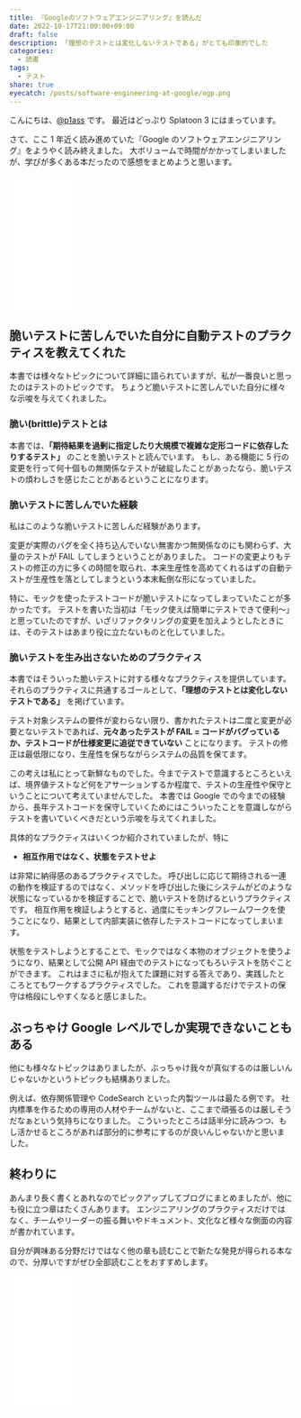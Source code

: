 ```yaml
---
title: 『Googleのソフトウェアエンジニアリング』を読んだ
date: 2022-10-17T21:00:00+09:00
draft: false
description: 「理想のテストとは変化しないテストである」がとても印象的でした
categories:
  - 読書
tags:
  - テスト
share: true
eyecatch: /posts/software-engineering-at-google/ogp.png
---
```


こんにちは、[@p1ass](https://twitter.com/p1ass) です。
最近はどっぷり Splatoon 3 にはまっています。

さて、ここ 1 年近く読み進めていた『Google のソフトウェアエンジニアリング』をようやく読み終えました。
大ボリュームで時間がかかってしまいましたが、学びが多くある本だったので感想をまとめようと思います。

<iframe sandbox="allow-popups allow-scripts allow-modals allow-forms allow-same-origin" style="width:120px;height:240px;" marginwidth="0" marginheight="0" scrolling="no" frameborder="0" src="//rcm-fe.amazon-adsystem.com/e/cm?lt1=_blank&bc1=000000&IS2=1&bg1=FFFFFF&fc1=000000&lc1=0000FF&t=p1ass02-22&language=ja_JP&o=9&p=8&l=as4&m=amazon&f=ifr&ref=as_ss_li_til&asins=4873119650&linkId=d8e33a91b192deb54a7b2b551fe0e54c"></iframe>

<!--more-->

## 脆いテストに苦しんでいた自分に自動テストのプラクティスを教えてくれた

本書では様々なトピックについて詳細に語られていますが、私が一番良いと思ったのはテストのトピックです。
ちょうど脆いテストに苦しんでいた自分に様々な示唆を与えてくれました。

### 脆い(brittle)テストとは

本書では、**「期待結果を過剰に指定したり大規模で複雑な定形コードに依存したりするテスト」** のことを脆いテストと読んでいます。
もし、ある機能に 5 行の変更を行って何十個もの無関係なテストが破綻したことがあったなら、脆いテストの煩わしさを感じたことがあるということになります。

### 脆いテストに苦しんでいた経験

私はこのような脆いテストに苦しんだ経験があります。

変更が実際のバグを全く持ち込んでいない無害かつ無関係なのにも関わらず、大量のテストが FAIL してしまうということがありました。
コードの変更よりもテストの修正の方に多くの時間を取られ、本来生産性を高めてくれるはずの自動テストが生産性を落としてしまうという本末転倒な形になっていました。

特に、モックを使ったテストコードが脆いテストになってしまっていたことが多かったです。
テストを書いた当初は「モック使えば簡単にテストできて便利〜」と思っていたのですが、いざリファクタリングの変更を加えようとしたときには、そのテストはあまり役に立たないものと化していました。

### 脆いテストを生み出さないためのプラクティス

本書ではそういった脆いテストに対する様々なプラクティスを提供しています。
それらのプラクティスに共通するゴールとして、**「理想のテストとは変化しないテストである」** を掲げています。

テスト対象システムの要件が変わらない限り、書かれたテストは二度と変更が必要とないテストであれば、**元々あったテストが FAIL = コードがバグっているか、テストコードが仕様変更に追従できていない** ことになります。
テストの修正は最低限になり、生産性を保ちながらシステムの品質を保てます。

この考えは私にとって新鮮なものでした。今までテストで意識するところといえば、境界値テストなど何をアサーションするか程度で、テストの生産性や保守ということについて考えていませんでした。
本書では Google での今までの経験から、長年テストコードを保守していくためにはこういったことを意識しながらテストを書いていくべきだという示唆を与えてくれました。

具体的なプラクティスはいくつか紹介されていましたが、特に

- **相互作用ではなく、状態をテストせよ**

は非常に納得感のあるプラクティスでした。
呼び出しに応じて期待される一連の動作を検証するのではなく、メソッドを呼び出した後にシステムがどのような状態になっているかを検証することで、脆いテストを防げるというプラクティスです。
相互作用を検証しようとすると、過度にモッキングフレームワークを使うことになり、結果として内部実装に依存したテストコードになってしまいます。

状態をテストしようとすることで、モックではなく本物のオブジェクトを使うようになり、結果として公開 API 経由でのテストになってもろいテストを防ぐことができます。
これはまさに私が抱えてた課題に対する答えであり、実践したところとてもワークするプラクティスでした。
これを意識するだけでテストの保守は格段にしやすくなると感じました。

## ぶっちゃけ Google レベルでしか実現できないこともある

他にも様々なトピックはありましたが、ぶっちゃけ我々が真似するのは厳しいんじゃないかというトピックも結構ありました。

例えば、依存関係管理や CodeSearch といった内製ツールは最たる例です。
社内標準を作るための専用の人材やチームがないと、ここまで頑張るのは厳しそうだなぁという気持ちになりました。
こういったところは話半分に読みつつ、もし活かせるところがあれば部分的に参考にするのが良いんじゃないかと思いました。

## 終わりに

あんまり長く書くとあれなのでピックアップしてブログにまとめましたが、他にも役に立つ章はたくさんあります。
エンジニアリングのプラクティスだけではなく、チームやリーダーの振る舞いやドキュメント、文化など様々な側面の内容が書かれています。

自分が興味ある分野だけではなく他の章も読むことで新たな発見が得られる本なので、分厚いですがぜひ全部読むことをおすすめします。

<iframe sandbox="allow-popups allow-scripts allow-modals allow-forms allow-same-origin" style="width:120px;height:240px;" marginwidth="0" marginheight="0" scrolling="no" frameborder="0" src="//rcm-fe.amazon-adsystem.com/e/cm?lt1=_blank&bc1=000000&IS2=1&bg1=FFFFFF&fc1=000000&lc1=0000FF&t=p1ass02-22&language=ja_JP&o=9&p=8&l=as4&m=amazon&f=ifr&ref=as_ss_li_til&asins=4873119650&linkId=d8e33a91b192deb54a7b2b551fe0e54c"></iframe>
